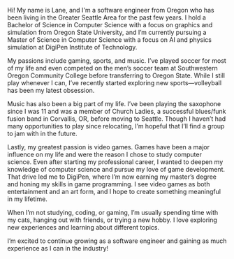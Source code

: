 Hi! My name is Lane, and I'm a software engineer from Oregon who has been living in the Greater Seattle Area for the past few years. I hold a Bachelor of Science in Computer Science with a focus on graphics and simulation from Oregon State University, and I’m currently pursuing a Master of Science in Computer Science with a focus on AI and physics simulation at DigiPen Institute of Technology.

My passions include gaming, sports, and music. I’ve played soccer for most of my life and even competed on the men’s soccer team at Southwestern Oregon Community College before transferring to Oregon State. While I still play whenever I can, I’ve recently started exploring new sports—volleyball has been my latest obsession.

Music has also been a big part of my life. I’ve been playing the saxophone since I was 11 and was a member of Church Ladies, a successful blues/funk fusion band in Corvallis, OR, before moving to Seattle. Though I haven’t had many opportunities to play since relocating, I’m hopeful that I’ll find a group to jam with in the future.

Lastly, my greatest passion is video games. Games have been a major influence on my life and were the reason I chose to study computer science. Even after starting my professional career, I wanted to deepen my knowledge of computer science and pursue my love of game development. That drive led me to DigiPen, where I’m now earning my master’s degree and honing my skills in game programming. I see video games as both entertainment and an art form, and I hope to create something meaningful in my lifetime.

When I’m not studying, coding, or gaming, I’m usually spending time with my cats, hanging out with friends, or trying a new hobby. I love exploring new experiences and learning about different topics.

I’m excited to continue growing as a software engineer and gaining as much experience as I can in the industry!